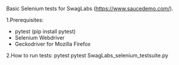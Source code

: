 Basic Selenium tests for SwagLabs (https://www.saucedemo.com/).

1.Prerequisites:

- pytest (pip install pytest)
- Selenium Webdriver
- Geckodriver for Mozilla Firefox

2.How to run tests: pytest pytest SwagLabs_selenium_testsuite.py
